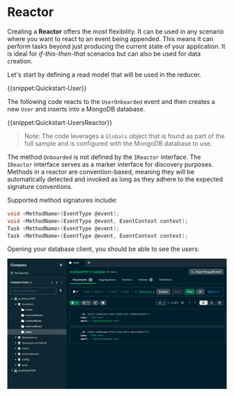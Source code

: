 # Reactor

Creating a **Reactor** offers the most flexibility. It can be used in any scenario where you want to react to an event being appended.
This means it can perform tasks beyond just producing the current state of your application.
It is ideal for *if-this-then-that* scenarios but can also be used for data creation.

Let's start by defining a read model that will be used in the reducer.

{{snippet:Quickstart-User}}

The following code reacts to the `UserOnboarded` event and then creates a new `User` and inserts into a MongoDB database.

{{snippet:Quickstart-UsersReactor}}

> Note: The code leverages a `Globals` object that is found as part of the full sample and is configured with the
> MongoDB database to use.

The method `Onboarded` is not defined by the `IReactor` interface. The `IReactor` interface serves as a marker interface for discovery purposes.
Methods in a reactor are convention-based, meaning they will be automatically detected and invoked as long as they adhere to the expected signature conventions.

Supported method signatures include:

```csharp
void <MethodName>(EventType @event);
void <MethodName>(EventType @event, EventContext context);
Task <MethodName>(EventType @event);
Task <MethodName>(EventType @event, EventContext context);
```

Opening your database client, you should be able to see the users:

![](./mongodb-users.png)
